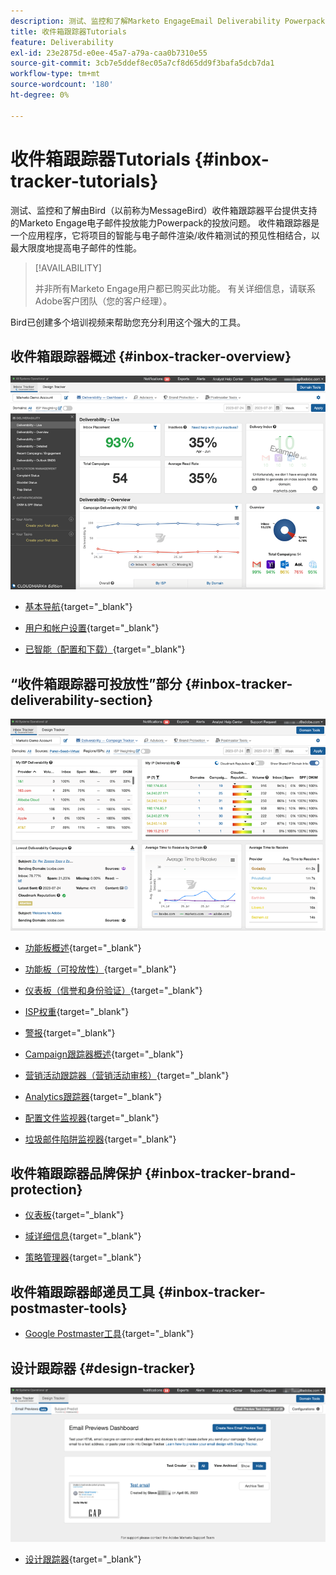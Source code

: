 ```yaml
---
description: 测试、监控和了解Marketo EngageEmail Deliverability Powerpack的可投放性问题。
title: 收件箱跟踪器Tutorials
feature: Deliverability
exl-id: 23e2875d-e0ee-45a7-a79a-caa0b7310e55
source-git-commit: 3cb7e5ddef8ec05a7cf8d65dd9f3bafa5dcb7da1
workflow-type: tm+mt
source-wordcount: '180'
ht-degree: 0%

---
```


# 收件箱跟踪器Tutorials {#inbox-tracker-tutorials}

测试、监控和了解由Bird（以前称为MessageBird）收件箱跟踪器平台提供支持的Marketo Engage电子邮件投放能力Powerpack的投放问题。 收件箱跟踪器是一个应用程序，它将项目的智能与电子邮件渲染/收件箱测试的预见性相结合，以最大限度地提高电子邮件的性能。

>[!AVAILABILITY]
>
>并非所有Marketo Engage用户都已购买此功能。 有关详细信息，请联系Adobe客户团队（您的客户经理）。

Bird已创建多个培训视频来帮助您充分利用这个强大的工具。

## 收件箱跟踪器概述 {#inbox-tracker-overview}

![](assets/inbox-tracker-tutorials-1.png)

* [基本导航](https://veed.io/view/263a0e5e-3b0c-40a4-98a7-945fe28173a1){target="_blank"}

* [用户和帐户设置](https://veed.io/view/dae8007a-89b4-4a2a-b666-0e9b12706866){target="_blank"}

* [已智能（配置和下载）](https://veed.io/view/8b9e398e-21c9-49dc-a133-e1d8eb8ba03d){target="_blank"}

## “收件箱跟踪器可投放性”部分 {#inbox-tracker-deliverability-section}

![](assets/inbox-tracker-tutorials-2.png)

* [功能板概述](https://veed.io/view/2d1084f3-b4b4-440b-9977-a3cc3b885bb9){target="_blank"}

* [功能板（可投放性）](https://veed.io/view/f5dc2e22-3ed1-4024-b6c5-bf346adcc07d){target="_blank"}

* [仪表板（信誉和身份验证）](https://veed.io/view/ec237f9d-7923-4ddc-8a58-15d58774d382){target="_blank"}

* [ISP权重](https://veed.io/view/bec80e1d-66f2-462c-8470-60610c8a07f7){target="_blank"}

* [警报](https://veed.io/view/1d968a33-e565-4cd2-b25f-53cca61b4823){target="_blank"}

* [Campaign跟踪器概述](https://veed.io/view/8c92bdc5-4131-498c-a450-a518f2e91b17){target="_blank"}

* [营销活动跟踪器（营销活动审核）](https://veed.io/view/9c8e18a4-5d9e-495c-ad92-83309f40314a){target="_blank"}

* [Analytics跟踪器](https://veed.io/view/b458f788-07e1-4553-b743-2d469a356ba2){target="_blank"}

* [配置文件监视器](https://veed.io/view/6ca38d3f-df46-4707-a6cb-dde0fbad470b){target="_blank"}

* [垃圾邮件陷阱监视器](https://veed.io/view/ce488da2-1688-4584-9c26-27baa9c8ed19){target="_blank"}

## 收件箱跟踪器品牌保护 {#inbox-tracker-brand-protection}

* [仪表板](https://veed.io/view/287b425f-2ec8-470b-b993-a654b92b759d){target="_blank"}

* [域详细信息](https://veed.io/view/cb8a4f53-8008-483b-841a-b0878b8bf17b){target="_blank"}

* [策略管理器](https://veed.io/view/1036967c-0f77-4fd6-8c40-71553bceef3d){target="_blank"}

## 收件箱跟踪器邮递员工具 {#inbox-tracker-postmaster-tools}

* [Google Postmaster工具](https://veed.io/view/7c89c0d8-ead2-46ad-9709-7509d043442a){target="_blank"}

## 设计跟踪器 {#design-tracker}

![](assets/inbox-tracker-tutorials-3.png)

* [设计跟踪器](https://veed.io/view/3efe7959-d835-4a00-948c-93e4a0394871){target="_blank"}
